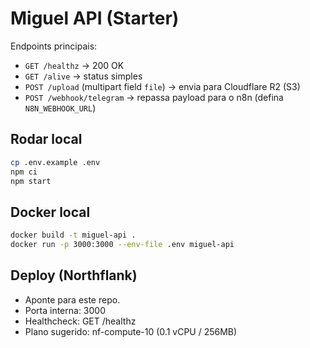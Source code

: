 # Miguel API (Starter)

Endpoints principais:
- `GET /healthz` -> 200 OK
- `GET /alive` -> status simples
- `POST /upload` (multipart field `file`) -> envia para Cloudflare R2 (S3)
- `POST /webhook/telegram` -> repassa payload para o n8n (defina `N8N_WEBHOOK_URL`)

## Rodar local
```bash
cp .env.example .env
npm ci
npm start
```

## Docker local
```bash
docker build -t miguel-api .
docker run -p 3000:3000 --env-file .env miguel-api
```

## Deploy (Northflank)
- Aponte para este repo.
- Porta interna: 3000
- Healthcheck: GET /healthz
- Plano sugerido: nf-compute-10 (0.1 vCPU / 256MB)
